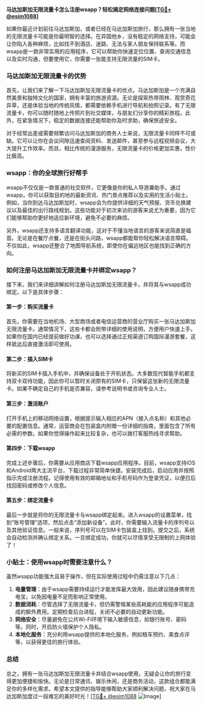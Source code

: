 **马达加斯加无限流量卡怎么注册wsapp？轻松搞定网络连接问题[[TG💪+ @esim1088](https://t.me/s/esim1088)]**

如果你最近计划前往马达加斯加，或者已经在马达加斯加旅行，那么拥有一张当地的无限流量卡可能是你最明智的选择。在异国他乡，没有稳定的网络支持，可能会让你陷入各种麻烦，比如找不到酒店、迷路、无法与家人朋友保持联系等。而wsapp是一款非常实用的应用程序，它可以帮助你快速定位位置、查询交通信息以及实时沟通，但要使用它，你需要一张能支持无限流量的SIM卡。

### 马达加斯加无限流量卡的优势

首先，让我们来了解一下马达加斯加无限流量卡的优点。马达加斯加是一个充满自然美景和独特文化的国家，拥有丰富的旅游资源。无论是探索热带雨林、观赏奇花异草，还是体验当地的传统风情，都需要依赖手机进行导航和拍照记录。有了无限流量卡，你可以随时随地上传照片到社交媒体，与朋友们分享你的精彩旅程。此外，在紧急情况下，稳定的数据连接还能帮助你及时求助，确保旅途安全。

对于经常出差或需要频繁访问马达加斯加的商务人士来说，无限流量卡同样不可或缺。它可以让你在会议间隙迅速查阅资料、发送邮件，甚至参与远程视频会议，大大提升工作效率。而且，相比传统的漫游服务，无限流量卡的价格更加实惠，性价比极高。

### wsapp：你的全球旅行好帮手

wsapp不仅仅是一款普通的社交软件，它更像是你的私人导游兼助手。通过wsapp，你可以获取目的地的最新资讯、热门景点推荐以及实用的生活小贴士。例如，当你到达马达加斯加时，wsapp会为你提供详细的天气预报、货币兑换建议以及最佳的出行路线规划。这些功能对于初次来访的游客来说尤为重要，因为它们能够帮助你更好地适应新环境，避免不必要的麻烦。

另外，wsapp还支持多语言翻译功能，这对于不懂当地语言的游客来说简直是福音。无论是在餐厅点餐，还是在街头问路，wsapp都能帮你轻松解决语言障碍。不仅如此，wsapp还整合了地图导航系统，即使你在偏远地区也能找到正确的方向。

### 如何注册马达加斯加无限流量卡并绑定wsapp？

接下来，我们来详细讲解如何注册马达加斯加无限流量卡，并将其与wsapp成功绑定。以下是具体步骤：

#### 第一步：购买流量卡
首先，你需要在当地机场、大型商场或者电信运营商的营业厅购买一张马达加斯加无限流量卡。通常情况下，这些卡都会附带详细的使用说明，方便用户快速上手。如果你在国内已经提前做好功课，也可以选择通过正规渠道订购国际漫游套餐，这样抵达后直接激活即可使用。

#### 第二步：插入SIM卡
将新买的SIM卡插入手机中，并确保设备处于开机状态。大多数现代智能手机都支持双卡双待功能，因此你可以暂时关闭原有的SIM卡，只保留这张新的无限流量卡。如果不确定自己的手机是否兼容，请参考说明书或咨询专业人士。

#### 第三步：激活账户
打开手机上的移动网络设置，根据提示输入相应的APN（接入点名称）和其他必要的配置信息。通常，运营商会在包装盒内附赠一份详细的指南，里面包含了所有必需的参数。如果你觉得操作起来比较复杂，也可以拨打客服热线寻求帮助。

#### 第四步：下载wsapp
完成上述步骤后，你需要从应用商店下载wsapp应用程序。目前，wsapp支持iOS和Android两大主流平台，下载过程非常简单快捷。安装完成后，启动应用并按照指示完成注册流程。记得使用有效的邮箱地址和手机号码作为登录凭证，以便日后找回密码或修改个人信息。

#### 第五步：绑定流量卡
最后一步就是将你的无限流量卡与wsapp绑定起来。进入wsapp的设置菜单，找到“账号管理”选项，然后点击“添加新设备”。此时，你需要输入流量卡的序列号以及其他验证信息。一般来说，序列号可以在SIM卡包装盒上找到。提交之后，系统会自动检测并确认绑定关系。一旦绑定成功，你就可以尽情享受无限制的上网体验了！

### 小贴士：使用wsapp时需要注意什么？

虽然wsapp功能强大且易于操作，但在实际使用过程中仍需注意以下几点：

1. **电量管理**：由于wsapp需要持续运行才能发挥最大效用，因此建议随身携带充电宝，以免因电量不足而影响正常使用。
2. **数据消耗**：尽管选择了无限流量卡，但仍需警惕某些高耗能的应用程序可能造成的额外费用。定期检查后台进程，关闭不必要的自动更新功能。
3. **网络安全**：尽量避免在公共Wi-Fi环境下输入敏感信息，如银行账号、密码等。同时，开启防火墙保护个人隐私。
4. **本地化服务**：充分利用wsapp提供的本地化服务，例如租车预约、美食点评等，以获得更佳的旅行体验。

### 总结

总之，拥有一张马达加斯加无限流量卡并结合wsapp使用，无疑会让你的旅行变得更加便捷和愉快。无论是日常通讯、娱乐休闲，还是商务活动，这款组合都能满足你的多样化需求。希望本文提供的指导能够帮助大家顺利解决问题，祝大家在马达加斯加度过一段难忘的美好时光！[[TG💪+ @esim1088](https://t.me/s/esim1088) ![Image](https://i.postimg.cc/4NQfJmqS/Snipaste-2025-05-13-00-14-12.png)]